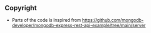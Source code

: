 ## Copyright
* Parts of the code is inspired from https://github.com/mongodb-developer/mongodb-express-rest-api-example/tree/main/server
